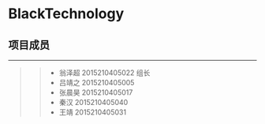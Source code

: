 BlackTechnology
===========
  ## 项目成员
----------
>>* 翁泽超 2015210405022  组长
>>* 吕靖之 2015210405005
>>* 张晨昊 2015210405017
>>* 秦汉  2015210405040
>>* 王靖  2015210405031
